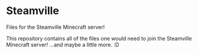 # Steamville
Files for the Steamville Minecraft server!

This repository contains all of the files one would need to join the Steamville Minecraft server! ...and maybe a little more. :D

